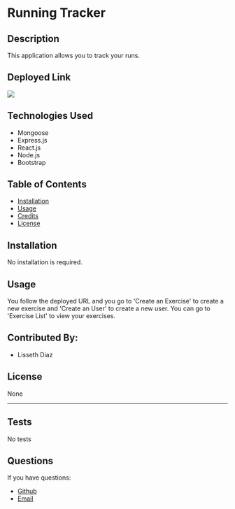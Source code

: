 # Running Tracker

  ## Description

  This application allows you to track your runs. 

  ## Deployed Link

  ![](src/NEEDSSCREENSHOT)

  ## Technologies Used

  * Mongoose
  * Express.js
  * React.js
  * Node.js
  * Bootstrap

  ## Table of Contents

  * [Installation](#installation)
  * [Usage](#usage)
  * [Credits](#credits)
  * [License](#license)

  ## Installation

  No installation is required.

  ## Usage

  You follow the deployed URL and you go to 'Create an Exercise' to create a new exercise and 'Create an User' to create a new user. You can go to 'Exercise List' to view your exercises.

  ## Contributed By:

  * Lisseth Diaz

  ## License

  None
  

  ---

  ## Tests

  No tests 

  ## Questions

  If you have questions:
  * [Github](https://github.com/lissethdiaz)
  * [Email](mailto:lissdiaz15@gmail.com) 